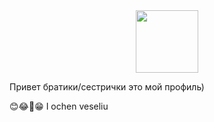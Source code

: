 <div id="header" align="center">
  <img src=https://i.giphy.com/media/v1.Y2lkPTc5MGI3NjExZWExbjY2eWxoNnZhZzJrYjI1ZGQ2cTM2NjF4MGwyYXg3Nzl6bnYybiZlcD12MV9pbnRlcm5hbF9naWZfYnlfaWQmY3Q9Zw/yALcFbrKshfoY/giphy.gif width="100"/>
</div>

Привет братики/сестрички это мой профиль)

😊😂🤣😁 I ochen veseliu
